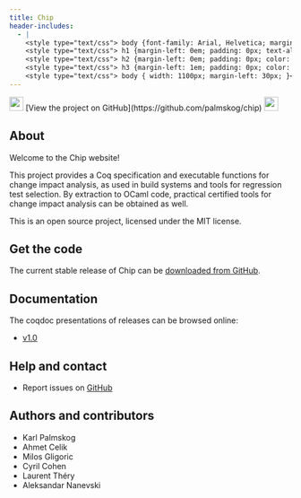 ```yaml
---
title: Chip
header-includes:
  - |
    <style type="text/css"> body {font-family: Arial, Helvetica; margin-left: 5em; font-size: large;} </style>
    <style type="text/css"> h1 {margin-left: 0em; padding: 0px; text-align: center} </style>
    <style type="text/css"> h2 {margin-left: 0em; padding: 0px; color: #580909} </style>
    <style type="text/css"> h3 {margin-left: 1em; padding: 0px; color: #C05001;} </style>
    <style type="text/css"> body { width: 1100px; margin-left: 30px; }</style>
---
```


<div style="text-align:left"><img src="https://github.githubassets.com/images/modules/logos_page/Octocat.png" height="25" style="border:0px">
[View the project on GitHub](https://github.com/palmskog/chip)
<img src="https://github.githubassets.com/images/modules/logos_page/Octocat.png" height="25" style="border:0px"></div>

## About

Welcome to the Chip website!

This project provides a Coq specification and executable functions
for change impact analysis, as used in build systems and tools for
regression test selection. By extraction to OCaml code, practical
certified tools for change impact analysis can be obtained as well.

This is an open source project, licensed under the MIT license.

## Get the code

The current stable release of Chip can be [downloaded from GitHub](https://github.com/palmskog/chip/releases).

## Documentation

The coqdoc presentations of releases can be browsed online:

- [v1.0](docs/v1.0/coqdoc/toc.html)

## Help and contact

- Report issues on [GitHub](https://github.com/palmskog/chip/issues)

## Authors and contributors

- Karl Palmskog
- Ahmet Celik
- Milos Gligoric
- Cyril Cohen
- Laurent Théry
- Aleksandar Nanevski
